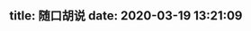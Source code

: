 title: 随口胡说
date: 2020-03-19 13:21:09
---

<link rel="stylesheet" href="https://cdn.jsdelivr.net/gh/HexoPlusPlus/HexoPlusPlus@0e43d5f/dist/talk.css" /> 
<script src="https://cdn.jsdelivr.net/gh/HexoPlusPlus/HexoPlusPlus@0e43d5f/dist/talk.js"></script>
<div id="hpp_talk"></div>
<script>
new hpp_talk({
id:"hpp_talk",
domain: "blogadmin.cyfan.top",
limit: 10,
start: 0
})
</script>

